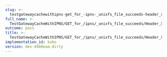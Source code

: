 ```yaml
---
slug: >-
  testgatewaycachewithipns-get_for_-ipns-_unixfs_file_succeeds-header_x-ipfs-roots
full_name: >-
  TestGatewayCacheWithIPNS/GET_for_/ipns/_unixfs_file_succeeds/Header_X-Ipfs-Roots
outcome: pass
title: >-
  TestGatewayCacheWithIPNS/GET_for_/ipns/_unixfs_file_succeeds/Header_X-Ipfs-Roots
implementation_id: kubo
version: dev-44b0eaa-dirty
---
```


